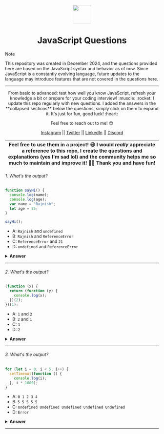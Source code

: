 <div align="center">
  <img height="60" src="https://img.icons8.com/color/344/javascript.png">
  <h1>JavaScript Questions</h1>
</div>

> [!NOTE]  
> This repository was created in December 2024, and the questions provided here are based on the JavaScript syntax and behavior as of now. Since JavaScript is a constantly evolving language, future updates to the language may introduce features that are not covered in the questions here.

---

<p align="center">
From basic to advanced: test how well you know JavaScript, refresh your knowledge a bit or prepare for your coding interview! :muscle: :rocket: I update this repo regularly with new questions. I added the answers in the **collapsed sections** below the questions, simply click on them to expand it. It's just for fun, good luck! :heart:</p>

<p align="center">Feel free to reach out to me! 😊</p>

<p align="center">
  <a href="https://www.instagram.com/its_rajnishpandey">Instagram</a> || <a href="https://twitter.com/RajnishPandey97">Twitter</a> || <a href="https://www.linkedin.com/in/rajnish-pandey/">LinkedIn</a> || <a href="https://discord.com/channels/@me">Discord</a>
</p>

| Feel free to use them in a project! 😃 I would _really_ appreciate a reference to this repo, I create the questions and explanations (yes I'm sad lol) and the community helps me so much to maintain and improve it! 💪🏼 Thank you and have fun! |
| ------------------------------------------------------------------------------------------------------------------------------------------------------------------------------------------------------------------------------------------------ |

###### 1. What's the output?

```javascript
function sayHi() {
  console.log(name);
  console.log(age);
  var name = "Rajnish";
  let age = 25;
}

sayHi();
```

- A: `Rajnish` and `undefined`
- B: `Rajnish` and `ReferenceError`
- C: `ReferenceError` and `21`
- D: `undefined` and `ReferenceError`

<details><summary><b>Answer</b></summary>
<p>

#### Answer: D

Within the function, we first declare the `name` variable with the `var` keyword. This means that the variable gets hoisted (memory space is set up during the creation phase) with the default value of `undefined`, until we actually get to the line where we define the variable. We haven't defined the variable yet on the line where we try to log the `name` variable, so it still holds the value of `undefined`.

Variables with the `let` keyword (and `const`) are hoisted, but unlike `var`, don't get <i>initialized</i>. They are not accessible before the line we declare (initialize) them. This is called the "temporal dead zone". When we try to access the variables before they are declared, JavaScript throws a `ReferenceError`.

</p>
</details>

---

###### 2. What's the output?

```javascript
(function (x) {
  return (function (y) {
    console.log(x);
  })(2);
})(1);
```

- A: `1` and `2`
- B: `2` and `1`
- C: `1`
- D: `2`

<details><summary><b>Answer</b></summary>
<p>

#### Answer: C

Because of closure.

</p>
</details>

---

###### 3. What's the output?

```javascript
for (let i = 0; i < 5; i++) {
  setTimeout(function () {
    console.log(i);
  }, i * 1000);
}
```

- A: `0 1 2 3 4`
- B: `5 5 5 5 5`
- C: `Undefined Undefined Undefined Undefined Undefined`
- D: `Error`

<details><summary><b>Answer</b></summary>
<p>

#### Answer: A

The output is 0 1 2 3 4, as described in Option A, because let is block-scoped.

</p>
</details>

---
